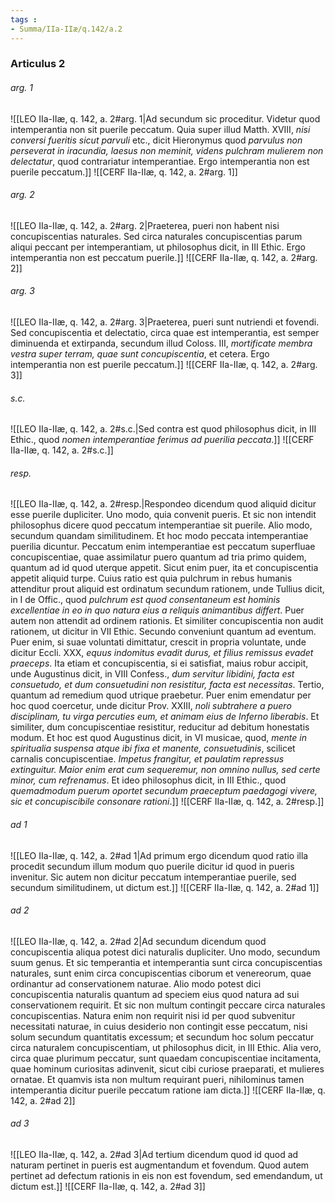 ```yaml
---
tags : 
- Summa/IIa-IIæ/q.142/a.2
---
```


### Articulus 2

###### arg. 1
![[LEO IIa-IIæ, q. 142, a. 2#arg. 1|Ad secundum sic proceditur. Videtur quod intemperantia non sit puerile peccatum. Quia super illud Matth. XVIII, *nisi conversi fueritis sicut parvuli* etc., dicit Hieronymus quod *parvulus non perseverat in iracundia, laesus non meminit, videns pulchram mulierem non delectatur*, quod contrariatur intemperantiae. Ergo intemperantia non est puerile peccatum.]]
![[CERF IIa-IIæ, q. 142, a. 2#arg. 1]]

###### arg. 2
![[LEO IIa-IIæ, q. 142, a. 2#arg. 2|Praeterea, pueri non habent nisi concupiscentias naturales. Sed circa naturales concupiscentias parum aliqui peccant per intemperantiam, ut philosophus dicit, in III Ethic. Ergo intemperantia non est peccatum puerile.]]
![[CERF IIa-IIæ, q. 142, a. 2#arg. 2]]

###### arg. 3
![[LEO IIa-IIæ, q. 142, a. 2#arg. 3|Praeterea, pueri sunt nutriendi et fovendi. Sed concupiscentia et delectatio, circa quae est intemperantia, est semper diminuenda et extirpanda, secundum illud Coloss. III, *mortificate membra vestra super terram, quae sunt concupiscentia*, et cetera. Ergo intemperantia non est puerile peccatum.]]
![[CERF IIa-IIæ, q. 142, a. 2#arg. 3]]

###### s.c.
![[LEO IIa-IIæ, q. 142, a. 2#s.c.|Sed contra est quod philosophus dicit, in III Ethic., quod *nomen intemperantiae ferimus ad puerilia peccata*.]]
![[CERF IIa-IIæ, q. 142, a. 2#s.c.]]

###### resp.
![[LEO IIa-IIæ, q. 142, a. 2#resp.|Respondeo dicendum quod aliquid dicitur esse puerile dupliciter. Uno modo, quia convenit pueris. Et sic non intendit philosophus dicere quod peccatum intemperantiae sit puerile. Alio modo, secundum quandam similitudinem. Et hoc modo peccata intemperantiae puerilia dicuntur. Peccatum enim intemperantiae est peccatum superfluae concupiscentiae, quae assimilatur puero quantum ad tria primo quidem, quantum ad id quod uterque appetit. Sicut enim puer, ita et concupiscentia appetit aliquid turpe. Cuius ratio est quia pulchrum in rebus humanis attenditur prout aliquid est ordinatum secundum rationem, unde Tullius dicit, in I de Offic., quod *pulchrum est quod consentaneum est hominis excellentiae in eo in quo natura eius a reliquis animantibus differt*. Puer autem non attendit ad ordinem rationis. Et similiter concupiscentia non audit rationem, ut dicitur in VII Ethic. Secundo conveniunt quantum ad eventum. Puer enim, si suae voluntati dimittatur, crescit in propria voluntate, unde dicitur Eccli. XXX, *equus indomitus evadit durus, et filius remissus evadet praeceps*. Ita etiam et concupiscentia, si ei satisfiat, maius robur accipit, unde Augustinus dicit, in VIII Confess., *dum servitur libidini, facta est consuetudo, et dum consuetudini non resistitur, facta est necessitas*. Tertio, quantum ad remedium quod utrique praebetur. Puer enim emendatur per hoc quod coercetur, unde dicitur Prov. XXIII, *noli subtrahere a puero disciplinam, tu virga percuties eum, et animam eius de Inferno liberabis*. Et similiter, dum concupiscentiae resistitur, reducitur ad debitum honestatis modum. Et hoc est quod Augustinus dicit, in VI musicae, quod, *mente in spiritualia suspensa atque ibi fixa et manente, consuetudinis*, scilicet carnalis concupiscentiae. *Impetus frangitur, et paulatim repressus extinguitur. Maior enim erat cum sequeremur, non omnino nullus, sed certe minor, cum refrenamus*. Et ideo philosophus dicit, in III Ethic., quod *quemadmodum puerum oportet secundum praeceptum paedagogi vivere, sic et concupiscibile consonare rationi*.]]
![[CERF IIa-IIæ, q. 142, a. 2#resp.]]

###### ad 1
![[LEO IIa-IIæ, q. 142, a. 2#ad 1|Ad primum ergo dicendum quod ratio illa procedit secundum illum modum quo puerile dicitur id quod in pueris invenitur. Sic autem non dicitur peccatum intemperantiae puerile, sed secundum similitudinem, ut dictum est.]]
![[CERF IIa-IIæ, q. 142, a. 2#ad 1]]

###### ad 2
![[LEO IIa-IIæ, q. 142, a. 2#ad 2|Ad secundum dicendum quod concupiscentia aliqua potest dici naturalis dupliciter. Uno modo, secundum suum genus. Et sic temperantia et intemperantia sunt circa concupiscentias naturales, sunt enim circa concupiscentias ciborum et venereorum, quae ordinantur ad conservationem naturae. Alio modo potest dici concupiscentia naturalis quantum ad speciem eius quod natura ad sui conservationem requirit. Et sic non multum contingit peccare circa naturales concupiscentias. Natura enim non requirit nisi id per quod subvenitur necessitati naturae, in cuius desiderio non contingit esse peccatum, nisi solum secundum quantitatis excessum; et secundum hoc solum peccatur circa naturalem concupiscentiam, ut philosophus dicit, in III Ethic. Alia vero, circa quae plurimum peccatur, sunt quaedam concupiscentiae incitamenta, quae hominum curiositas adinvenit, sicut cibi curiose praeparati, et mulieres ornatae. Et quamvis ista non multum requirant pueri, nihilominus tamen intemperantia dicitur puerile peccatum ratione iam dicta.]]
![[CERF IIa-IIæ, q. 142, a. 2#ad 2]]

###### ad 3
![[LEO IIa-IIæ, q. 142, a. 2#ad 3|Ad tertium dicendum quod id quod ad naturam pertinet in pueris est augmentandum et fovendum. Quod autem pertinet ad defectum rationis in eis non est fovendum, sed emendandum, ut dictum est.]]
![[CERF IIa-IIæ, q. 142, a. 2#ad 3]]

